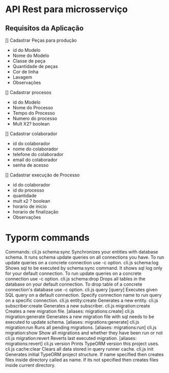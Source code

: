 # API Rest para microsserviço 

## Requisitos da Aplicação
[] Cadastrar Peças para produção
- id do Modelo
- Nome do Modelo
- Classe de peça
- Quantidade de peças
- Cor de linha
- Lavagem
- Observações

[] Cadastrar procesos
- id do Modelo
- Nome do Processo
- Tempo do Processo
- Numero do processo
- Mult X2? boolean

[] Cadastrar colaborador
- id do colaborador
- nome do colaborador
- telefone do colaborador
- email do colaborador
- senha de acesso

[] Cadastrar execução de Processo
- id do colaborador
- id do processo
- quantidade 
- mult x2 ? boolean
- horario de inicio
- horario de finalização
- Observações


# Typorm commands
Commands:
  cli.js schema:sync         Synchronizes your entities with
                             database schema. It runs schema
                             update queries on all connections
                             you have. To run update queries on
                             a concrete connection use -c
                             option.
  cli.js schema:log          Shows sql to be executed by
                             schema:sync command. It shows sql
                             log only for your default
                             connection. To run update queries
                             on a concrete connection use -c
                             option.
  cli.js schema:drop         Drops all tables in the database
                             on your default connection. To
                             drop table of a concrete
                             connection's database use -c
                             option.
  cli.js query [query]       Executes given SQL query on a
                             default connection. Specify
                             connection name to run query on a
                             specific connection.
  cli.js entity:create       Generates a new entity.
  cli.js subscriber:create   Generates a new subscriber.
  cli.js migration:create    Creates a new migration file.
                                   [aliases: migrations:create]
  cli.js migration:generate  Generates a new migration file
                             with sql needs to be executed to
                             update schema.
                                 [aliases: migrations:generate]
  cli.js migration:run       Runs all pending migrations.
                                      [aliases: migrations:run]
  cli.js migration:show      Show all migrations and whether
                             they have been run or not
  cli.js migration:revert    Reverts last executed migration.
                                   [aliases: migrations:revert]
  cli.js version             Prints TypeORM version this
                             project uses.
  cli.js cache:clear         Clears all data stored in query
                             runner cache.
  cli.js init                Generates initial TypeORM project
                             structure. If name specified then
                             creates files inside directory
                             called as name. If its not
                             specified then creates files
                             inside current directory.